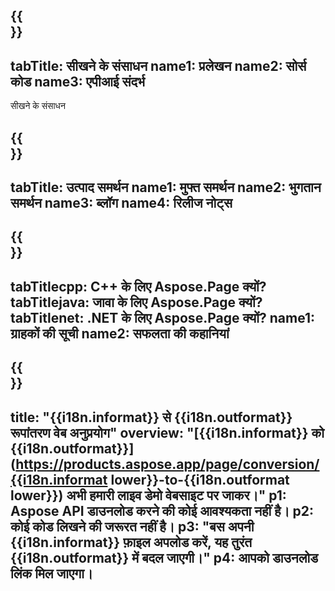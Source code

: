 ﻿---
translation: true
deploy: false
---

{{<section learningresources>}}
---
tabTitle: सीखने के संसाधन
name1: प्रलेखन
name2: सोर्स कोड
name3: एपीआई संदर्भ
---

सीखने के संसाधन

{{<section support>}}
---
tabTitle: उत्पाद समर्थन
name1: मुफ्त समर्थन
name2: भुगतान समर्थन
name3: ब्लॉग
name4: रिलीज नोट्स
---

{{<section why>}}
---
tabTitlecpp: C++ के लिए Aspose.Page क्यों?
tabTitlejava: जावा के लिए Aspose.Page क्यों?
tabTitlenet: .NET के लिए Aspose.Page क्यों?
name1: ग्राहकों की सूची
name2: सफलता की कहानियां
---

{{<section widgetbackup>}}
---
title: "{{i18n.informat}} से {{i18n.outformat}} रूपांतरण वेब अनुप्रयोग"
overview: "[{{i18n.informat}} को {{i18n.outformat}}](https://products.aspose.app/page/conversion/{{i18n.informat lower}}-to-{{i18n.outformat lower}}) अभी हमारी लाइव डेमो वेबसाइट पर जाकर।"
p1: Aspose API डाउनलोड करने की कोई आवश्यकता नहीं है।
p2: कोई कोड लिखने की जरूरत नहीं है।
p3: "बस अपनी {{i18n.informat}} फ़ाइल अपलोड करें, यह तुरंत {{i18n.outformat}} में बदल जाएगी।"
p4: आपको डाउनलोड लिंक मिल जाएगा।
---